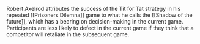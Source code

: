 Robert Axelrod attributes the success of the Tit for Tat strategy in his repeated [[Prisoners Dilemna]] game to what he calls the [[Shadow of the future]], which has a bearing on decision-making in the current game. Participants are less likely to defect in the current game if they think that a competitor will retaliate in the subsequent game. 